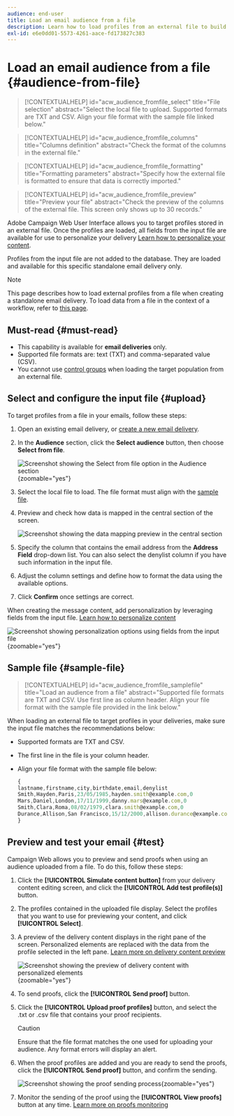 ```yaml
---
audience: end-user
title: Load an email audience from a file
description: Learn how to load profiles from an external file to build your email audience
exl-id: e6e0dd01-5573-4261-aace-fd173827c383
---
```

# Load an email audience from a file {#audience-from-file}

>[!CONTEXTUALHELP]
>id="acw_audience_fromfile_select"
>title="File selection"
>abstract="Select the local file to upload. Supported formats are TXT and CSV. Align your file format with the sample file linked below."

>[!CONTEXTUALHELP]
>id="acw_audience_fromfile_columns"
>title="Columns definition"
>abstract="Check the format of the columns in the external file."

>[!CONTEXTUALHELP]
>id="acw_audience_fromfile_formatting"
>title="Formatting parameters"
>abstract="Specify how the external file is formatted to ensure that data is correctly imported."

>[!CONTEXTUALHELP]
>id="acw_audience_fromfile_preview"
>title="Preview your file"
>abstract="Check the preview of the columns of the external file. This screen only shows up to 30 records."

Adobe Campaign Web User Interface allows you to target profiles stored in an external file. Once the profiles are loaded, all fields from the input file are available for use to personalize your delivery [Learn how to personalize your content](../personalization/personalize.md).  

Profiles from the input file are not added to the database. They are loaded and available for this specific standalone email delivery only.

>[!NOTE]
>
>This page describes how to load external profiles from a file when creating a standalone email delivery. To load data from a file in the context of a workflow, refer to [this page](../workflows/activities/load-file.md).
 
## Must-read {#must-read}

* This capability is available for **email deliveries** only.
* Supported file formats are: text (TXT) and comma-separated value (CSV).
* You cannot use [control groups](control-group.md) when loading the target population from an external file.

## Select and configure the input file {#upload}

To target profiles from a file in your emails, follow these steps:

1. Open an existing email delivery, or [create a new email delivery](../email/create-email.md).
1. In the **Audience** section, click the **Select audience** button, then choose **Select from file**.

    ![Screenshot showing the Select from file option in the Audience section](assets/select-from-file.png){zoomable="yes"}

1. Select the local file to load. The file format must align with the [sample file](#sample-file). 
1. Preview and check how data is mapped in the central section of the screen.

    ![Screenshot showing the data mapping preview in the central section](assets/select-from-file-map.png)

1. Specify the column that contains the email address from the **Address Field** drop-down list. You can also select the denylist column if you have such information in the input file.
1. Adjust the column settings and define how to format the data using the available options.
1. Click **Confirm** once settings are correct.

When creating the message content, add personalization by leveraging fields from the input file. [Learn how to personalize content](../personalization/personalize.md)

![Screenshot showing personalization options using fields from the input file](assets/select-external-perso.png){zoomable="yes"}

## Sample file {#sample-file}

>[!CONTEXTUALHELP]
>id="acw_audience_fromfile_samplefile"
>title="Load an audience from a file"
>abstract="Supported file formats are TXT and CSV. Use first line as column header. Align your file format with the sample file provided in the link below."

When loading an external file to target profiles in your deliveries, make sure the input file matches the recommendations below:

* Supported formats are TXT and CSV.
* The first line in the file is your column header.
* Align your file format with the sample file below:

    ```javascript
    {
    lastname,firstname,city,birthdate,email,denylist
    Smith,Hayden,Paris,23/05/1985,hayden.smith@example.com,0
    Mars,Daniel,London,17/11/1999,danny.mars@example.com,0
    Smith,Clara,Roma,08/02/1979,clara.smith@example.com,0
    Durance,Allison,San Francisco,15/12/2000,allison.durance@example.com,1
    }
    ```

## Preview and test your email {#test}

Campaign Web allows you to preview and send proofs when using an audience uploaded from a file. To do this, follow these steps:

1. Click the **[!UICONTROL Simulate content button]** from your delivery content editing screen, and click the **[!UICONTROL Add test profile(s)]** button. 

1. The profiles contained in the uploaded file display. Select the profiles that you want to use for previewing your content, and click **[!UICONTROL Select]**.

1. A preview of the delivery content displays in the right pane of the screen. Personalized elements are replaced with the data from the profile selected in the left pane. [Learn more on delivery content preview](../preview-test/preview-content.md) 

    ![Screenshot showing the preview of delivery content with personalized elements](assets/file-upload-preview.png){zoomable="yes"}

1. To send proofs, click the **[!UICONTROL Send proof]** button.

1. Click the **[!UICONTROL Upload proof profiles]** button, and select the .txt or .csv file that contains your proof recipients.

    >[!CAUTION]
    >
    >Ensure that the file format matches the one used for uploading your audience. Any format errors will display an alert.

1. When the proof profiles are added and you are ready to send the proofs, click the **[!UICONTROL Send proof]** button, and confirm the sending.

    ![Screenshot showing the proof sending process](assets/file-upload-test.png){zoomable="yes"}

1. Monitor the sending of the proof using the **[!UICONTROL View proofs]** button at any time. [Learn more on proofs monitoring](../preview-test/test-deliveries.md#access-test-deliveries)